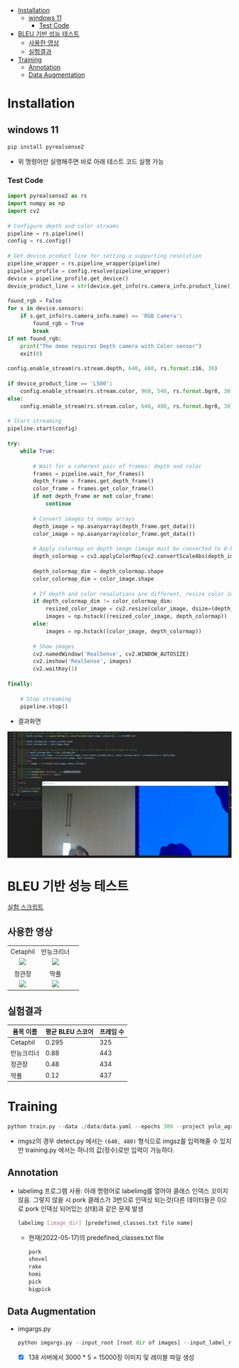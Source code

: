 - [Installation](#installation)
  - [windows 11](#windows-11)
    - [Test Code](#test-code)
- [BLEU 기반 성능 테스트](#bleu-기반-성능-테스트)
  - [사용한 영상](#사용한-영상)
  - [실험결과](#실험결과)
- [Training](#training)
  - [Annotation](#annotation)
  - [Data Augmentation](#data-augmentation)

# Installation

## windows 11
``` python
pip install pyrealsense2
```
- 위 명령어만 실행해주면 바로 아래 테스트 코드 실행 가능

### Test Code
```python
import pyrealsense2 as rs
import numpy as np
import cv2

# Configure depth and color streams
pipeline = rs.pipeline()
config = rs.config()

# Get device product line for setting a supporting resolution
pipeline_wrapper = rs.pipeline_wrapper(pipeline)
pipeline_profile = config.resolve(pipeline_wrapper)
device = pipeline_profile.get_device()
device_product_line = str(device.get_info(rs.camera_info.product_line))

found_rgb = False
for s in device.sensors:
    if s.get_info(rs.camera_info.name) == 'RGB Camera':
        found_rgb = True
        break
if not found_rgb:
    print("The demo requires Depth camera with Color sensor")
    exit(0)

config.enable_stream(rs.stream.depth, 640, 480, rs.format.z16, 30)

if device_product_line == 'L500':
    config.enable_stream(rs.stream.color, 960, 540, rs.format.bgr8, 30)
else:
    config.enable_stream(rs.stream.color, 640, 480, rs.format.bgr8, 30)

# Start streaming
pipeline.start(config)

try:
    while True:

        # Wait for a coherent pair of frames: depth and color
        frames = pipeline.wait_for_frames()
        depth_frame = frames.get_depth_frame()
        color_frame = frames.get_color_frame()
        if not depth_frame or not color_frame:
            continue

        # Convert images to numpy arrays
        depth_image = np.asanyarray(depth_frame.get_data())
        color_image = np.asanyarray(color_frame.get_data())

        # Apply colormap on depth image (image must be converted to 8-bit per pixel first)
        depth_colormap = cv2.applyColorMap(cv2.convertScaleAbs(depth_image, alpha=0.03), cv2.COLORMAP_JET)

        depth_colormap_dim = depth_colormap.shape
        color_colormap_dim = color_image.shape

        # If depth and color resolutions are different, resize color image to match depth image for display
        if depth_colormap_dim != color_colormap_dim:
            resized_color_image = cv2.resize(color_image, dsize=(depth_colormap_dim[1], depth_colormap_dim[0]), interpolation=cv2.INTER_AREA)
            images = np.hstack((resized_color_image, depth_colormap))
        else:
            images = np.hstack((color_image, depth_colormap))

        # Show images
        cv2.namedWindow('RealSense', cv2.WINDOW_AUTOSIZE)
        cv2.imshow('RealSense', images)
        cv2.waitKey(1)

finally:

    # Stop streaming
    pipeline.stop()
```
- 결과화면


![](/images/2022-02-14-00-25-22.png)

# BLEU 기반 성능 테스트

[실험 스크립트](/utils/BLEU_Eval.ipynb)

## 사용한 영상

<table>

<tr align="center"> <!-- 한 줄 생성-->
<td> Cetaphil </td>  <!-- 한 줄에 채울 칼럼 한칸 씩 여는 것 -->
<td> 만능크리너 </td>
</tr>

<tr align="center">
<td>
<img width="60%" src="/videos/Cetaphil.gif">
</td>

<td>
<img width="60%" src="/videos/만능크리너.gif">
</td>
</tr>

<tr align="center">
<td> 정관장 </td>
<td> 딱풀</td>
</tr>

<tr align="center">
<td>
<img width="60%" src="/videos/정관장.gif">
</td>
<td>
<img width="60%" src="/videos/딱풀.gif">
<td>
</tr>

</table>

## 실험결과 

|품목 이름|평균 BLEU 스코어|프레임 수|
|---|---|---|
|Cetaphil|0.295|325|
|만능크리너|0.88|443|
|정관장|0.48|434|
|딱풀|0.12|437|

# Training

```python
python train.py --data ./data/data.yaml --epochs 300 --project yolo_agri_experiment --bbox_interval 5 --save-period 5 --batch-size 64 --workers 16
```
- imgsz의 경우 detect.py 에서는 `(640, 480)` 형식으로 imgsz를 입력해줄 수 있지만 training.py 에서는 하나의 값(정수)로만 입력이 가능하다.

## Annotation

- labelimg 프로그램 사용: 아래 명령어로 labelimg를 열어야 클래스 인덱스 꼬이지 않음. 그렇지 않을 시 pork 클래스가 3번으로 인덱싱 되는것(다른 데이터들은 0으로 pork 인덱싱 되어있는 상태)과 같은 문제 발생

    ```bash
    labelimg [image_dir] [predefined_classes.txt file name]
    ```

    - 현재(2022-05-17)의 predefined_classes.txt file

        ```bash
        pork
        shovel
        rake
        homi
        pick
        bigpick
        ```

## Data Augmentation

- imgargs.py

    ```python
    python imgargs.py --input_root [root dir of images] --input_label_root [root dir of labels] --num [num of augmentation per image]
    ```

  - [x] 138 서버에서 3000 * 5 = 15000장 이미지 및 레이블 파일 생성
